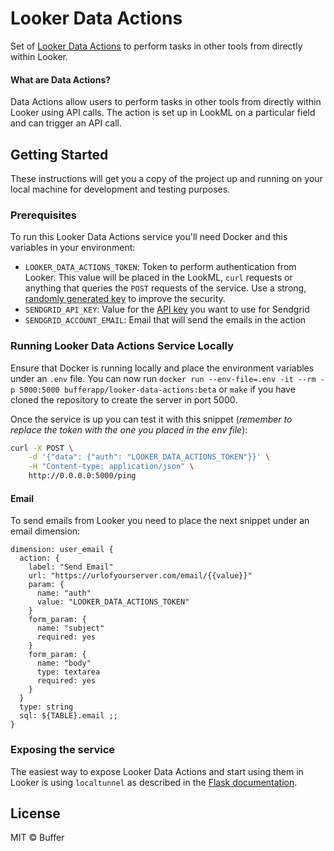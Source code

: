 # Looker Data Actions

Set of [Looker Data Actions](https://discourse.looker.com/t/data-actions/3573)
to perform tasks in other tools from directly within Looker.

#### What are Data Actions?
Data Actions allow users to perform tasks in other tools from directly within
Looker using API calls. The action is set up in LookML on a particular field
and can trigger an API call.

## Getting Started

These instructions will get you a copy of the project up and running on your
local machine for development and testing purposes.

### Prerequisites

To run this Looker Data Actions service you'll need Docker and this variables in
your environment:

- `LOOKER_DATA_ACTIONS_TOKEN`: Token to perform authentication from Looker.
  This value will be placed in the LookML, `curl` requests or anything that
  queries the `POST` requests of the service. Use a strong, [randomly generated
  key](http://randomkeygen.com/) to improve the security.
- `SENDGRID_API_KEY`: Value for the [API
  key](https://app.sendgrid.com/settings/api_keys) you want to use for Sendgrid
- `SENDGRID_ACCOUNT_EMAIL`: Email that will send the emails in the action

### Running Looker Data Actions Service Locally

Ensure that Docker is running locally and place the environment variables under
an `.env` file. You can now run
`docker run --env-file=.env -it --rm -p 5000:5000 bufferapp/looker-data-actions:beta` or `make` if you have cloned the repository
to create the server in port 5000.

Once the service is up you can test it with this snippet (_remember to replace
the token with the one you placed in the env file_):

```bash
curl -X POST \
    -d '{"data": {"auth": "LOOKER_DATA_ACTIONS_TOKEN"}}' \
    -H "Content-type: application/json" \
    http://0.0.0.0:5000/ping
```

#### Email

To send emails from Looker you need to place the next snippet under an email
dimension:

```
dimension: user_email {
  action: {
    label: "Send Email"
    url: "https://urlofyourserver.com/email/{{value}}"
    param: {
      name: "auth"
      value: "LOOKER_DATA_ACTIONS_TOKEN"
    }
    form_param: {
      name: "subject"
      required: yes
    }
    form_param: {
      name: "body"
      type: textarea
      required: yes
    }
  }
  type: string
  sql: ${TABLE}.email ;;
}
```

### Exposing the service

The easiest way to expose Looker Data Actions and start using them in Looker is
using `localtunnel` as described in the [Flask documentation](http://flask.pocoo.org/snippets/89/).

## License

MIT © Buffer
